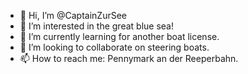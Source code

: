 - 👋 Hi, I’m @CaptainZurSee
- 👀 I’m interested in the great blue sea!
- 🌱 I’m currently learning for another boat license.
- 💞️ I’m looking to collaborate on steering boats.
- 📫 How to reach me: Pennymark an der Reeperbahn.

<!---
CaptainZurSee/CaptainZurSee is a ✨ special ✨ repository because its `README.md` (this file) appears on your GitHub profile.
You can click the Preview link to take a look at your changes.
--->
